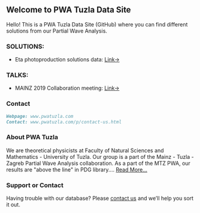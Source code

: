 ## Welcome to PWA Tuzla Data Site

Hello! This is a PWA Tuzla Data Site (GitHub) where you can find different solutions from our Partial Wave Analysis.

### SOLUTIONS:

- Eta photoproduction solutions data: [Link->](https://github.com/PWATuzla/pwatuzla.github.io/tree/master/EtaN)

### TALKS:

- MAINZ 2019 Collaboration meeting: [Link->](https://github.com/PWATuzla/pwatuzla.github.io/tree/master/Mainz2019)

### Contact

```markdown
Webpage: www.pwatuzla.com
Contact: www.pwatuzla.com/p/contact-us.html

```
### About PWA Tuzla
We are theoretical physicists at Faculty of Natural Sciences and Mathematics - University of Tuzla. Our group is a part of the Mainz - Tuzla - Zagreb Partial Wave Analysis collaboration. As a part of the MTZ PWA, our results are "above the line" in PDG library.... [Read More...](http://www.pwatuzla.com/p/mtz-collab.html)

### Support or Contact

Having trouble with our database? Please [contact us](mailto:rifat.omerovic@untz.ba) and we’ll help you sort it out.

